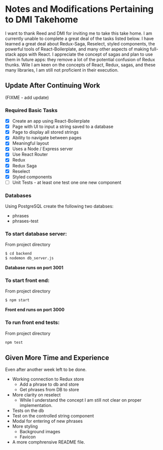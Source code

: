 # Notes and Modifications Pertaining to DMI Takehome

I want to thank Reed and DMI for inviting me to take this take home. I am currently unable to complete a great deal of the tasks listed below. I have learned a great deal about Redux-Saga, Reselect, styled components, the powerful tools of React-Boilerplate, and many other aspects of making full-stack apps with React. I appreciate the concept of sagas and plan to use them in future apps: they remove a lot of the potential confusion of Redux thunks. Wile I am keen on the concepts of React, Redux, sagas, and these many libraries, I am still not proficient in their execution.

## Update After Continuing Work

(FIXME - add update)

### Required Basic Tasks
- [X] Create an app using React-Boilerplate
- [X] Page with UI to input a string saved to a database
- [X] Page to display all stored strings
- [X] Ability to navigate between pages
- [X] Meaningful layout
- [X] Uses a Node / Express server
- [X] Use React Router
- [X] Redux
- [X] Redux Saga
- [X] Reselect
- [X] Styled components
- [ ] Unit Tests - at least one test one one new component

### Databases
Using PostgreSQL create the following two databses:
- phrases
- phrases-test
### To start database server:
From project directory
```sh
$ cd backend
$ nodemon db_server.js
```
**Database runs on port 3001**


### To start front end:
From project directory
```sh
$ npm start
```
**Front end runs on port 3000**


### To run front end tests:
From project directory
```sh
npm test
```

## Given More Time and Experience
Even after another week left to be done.
- Working connection to Redux store
    - Add a phrase to db and store
    - Get phrases from DB to store
- More clarity on reselect
    - While I understand the concept I am still not clear on proper implementation.
- Tests on the db
- Test on the controlled string component
- Modal for entering of new phrases
- More styling
  - Background images
  - Favicon
- A more comphrensive README file.
